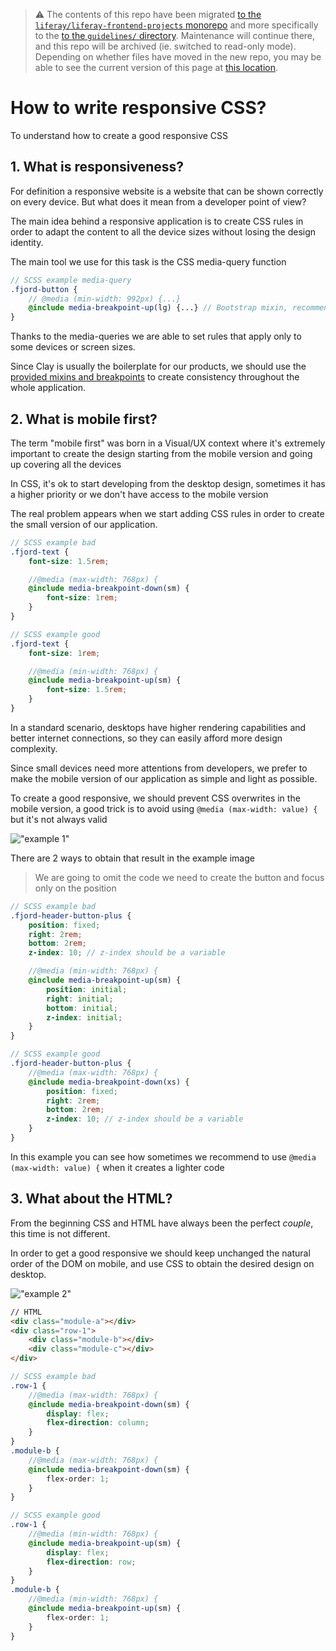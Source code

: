 > :warning: The contents of this repo have been migrated [to the `liferay/liferay-frontend-projects` monorepo](https://github.com/liferay/liferay-frontend-projects) and more specifically to the [to the `guidelines/` directory](https://github.com/liferay/liferay-frontend-projects/tree/master/guidelines). Maintenance will continue there, and this repo will be archived (ie. switched to read-only mode). Depending on whether files have moved in the new repo, you may be able to see the current version of this page at [this location](https://github.com/liferay/liferay-frontend-projects/tree/master/guidelines/css/how_to_write_responsive_css.md).

# How to write responsive CSS?

To understand how to create a good responsive CSS

## 1. What is responsiveness?

For definition a responsive website is a website that can be shown correctly on every device. But what does it mean from a developer point of view?

The main idea behind a responsive application is to create CSS rules in order to adapt the content to all the device sizes without losing the design identity.

The main tool we use for this task is the CSS media-query function

```scss
// SCSS example media-query
.fjord-button {
    // @media (min-width: 992px) {...}
    @include media-breakpoint-up(lg) {...} // Bootstrap mixin, recommended
}
```

Thanks to the media-queries we are able to set rules that apply only to some devices or screen sizes.

Since Clay is usually the boilerplate for our products, we should use the [provided mixins and breakpoints](https://github.com/liferay/clay/blob/master/packages/clay-css/src/scss/bootstrap/mixins/_breakpoints.scss) to create consistency throughout the whole application.

## 2. What is mobile first?

The term "mobile first" was born in a Visual/UX context where it's extremely important to create the design starting from the mobile version and going up covering all the devices

In CSS, it's ok to start developing from the desktop design, sometimes it has a higher priority or we don't have access to the mobile version

The real problem appears when we start adding CSS rules in order to create the small version of our application.

```scss
// SCSS example bad
.fjord-text {
	font-size: 1.5rem;

	//@media (max-width: 768px) {
	@include media-breakpoint-down(sm) {
		font-size: 1rem;
	}
}
```

```scss
// SCSS example good
.fjord-text {
	font-size: 1rem;

	//@media (min-width: 768px) {
	@include media-breakpoint-up(sm) {
		font-size: 1.5rem;
	}
}
```

In a standard scenario, desktops have higher rendering capabilities and better internet connections, so they can easily afford more design complexity.

Since small devices need more attentions from developers, we prefer to make the mobile version of our application as simple and light as possible.

To create a good responsive, we should prevent CSS overwrites in the mobile version, a good trick is to avoid using `@media (max-width: value) {` but it's not always valid

!["example 1"](./images/example_1.jpg)

There are 2 ways to obtain that result in the example image

> We are going to omit the code we need to create the button and focus only on the position

```scss
// SCSS example bad
.fjord-header-button-plus {
	position: fixed;
	right: 2rem;
	bottom: 2rem;
	z-index: 10; // z-index should be a variable

	//@media (min-width: 768px) {
	@include media-breakpoint-up(sm) {
		position: initial;
		right: initial;
		bottom: initial;
		z-index: initial;
	}
}
```

```scss
// SCSS example good
.fjord-header-button-plus {
	//@media (max-width: 768px) {
	@include media-breakpoint-down(xs) {
		position: fixed;
		right: 2rem;
		bottom: 2rem;
		z-index: 10; // z-index should be a variable
	}
}
```

In this example you can see how sometimes we recommend to use `@media (max-width: value) {` when it creates a lighter code

## 3. What about the HTML?

From the beginning CSS and HTML have always been the perfect _couple_, this time is not different.

In order to get a good responsive we should keep unchanged the natural order of the DOM on mobile, and use CSS to obtain the desired design on desktop.

!["example 2"](./images/example_2.jpg)

```html
// HTML
<div class="module-a"></div>
<div class="row-1">
	<div class="module-b"></div>
	<div class="module-c"></div>
</div>
```

```scss
// SCSS example bad
.row-1 {
	//@media (max-width: 768px) {
	@include media-breakpoint-down(sm) {
		display: flex;
		flex-direction: column;
	}
}
.module-b {
	//@media (max-width: 768px) {
	@include media-breakpoint-down(sm) {
		flex-order: 1;
	}
}
```

```scss
// SCSS example good
.row-1 {
	//@media (min-width: 768px) {
	@include media-breakpoint-up(sm) {
		display: flex;
		flex-direction: row;
	}
}
.module-b {
	//@media (min-width: 768px) {
	@include media-breakpoint-up(sm) {
		flex-order: 1;
	}
}
```
